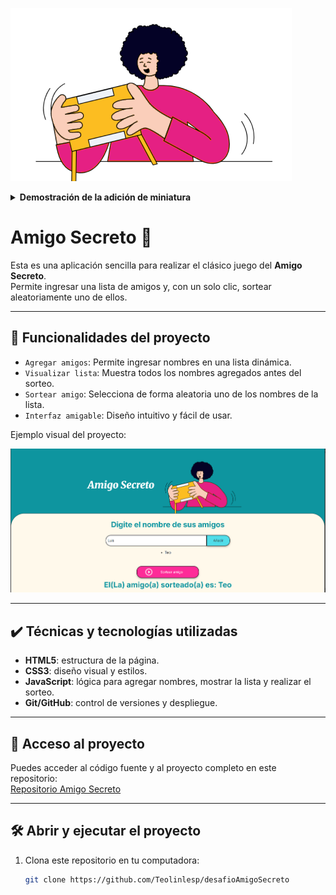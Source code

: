 ![image](assets/amigo-secreto.png)

<details>
  <summary><b>Demostración de la adición de miniatura</b></summary>
    
![adicionando-imagem-preview](https://user-images.githubusercontent.com/8989346/123303159-e0e24a00-d4f3-11eb-9900-92a8b15bc31b.gif)
    
</details>
  
# Amigo Secreto 🎁

Esta es una aplicación sencilla para realizar el clásico juego del **Amigo Secreto**.  
Permite ingresar una lista de amigos y, con un solo clic, sortear aleatoriamente uno de ellos.

---

## 🔨 Funcionalidades del proyecto

- `Agregar amigos`: Permite ingresar nombres en una lista dinámica.  
- `Visualizar lista`: Muestra todos los nombres agregados antes del sorteo.  
- `Sortear amigo`: Selecciona de forma aleatoria uno de los nombres de la lista.  
- `Interfaz amigable`: Diseño intuitivo y fácil de usar.  

Ejemplo visual del proyecto:  

![image](assets/image.png)

---

## ✔️ Técnicas y tecnologías utilizadas

- **HTML5**: estructura de la página.  
- **CSS3**: diseño visual y estilos.  
- **JavaScript**: lógica para agregar nombres, mostrar la lista y realizar el sorteo.  
- **Git/GitHub**: control de versiones y despliegue.  

---

## 📁 Acceso al proyecto

Puedes acceder al código fuente y al proyecto completo en este repositorio:  
[Repositorio Amigo Secreto](https://github.com/Teolinlesp/desafioAmigoSecreto)

---

## 🛠️ Abrir y ejecutar el proyecto

1. Clona este repositorio en tu computadora:  
   ```bash
   git clone https://github.com/Teolinlesp/desafioAmigoSecreto
